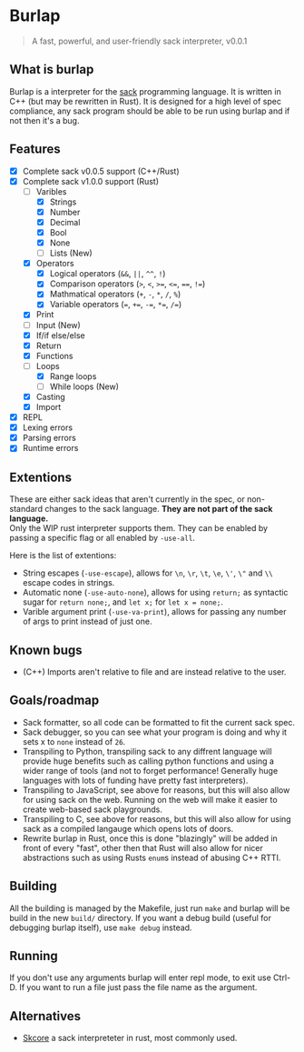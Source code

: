 # Burlap
> A fast, powerful, and user-friendly sack interpreter, v0.0.1

## What is burlap
Burlap is a interpreter for the [sack](https://github.com/RandomSoup/sack) programming language. It is written in C++ (but may be rewritten in Rust). It is designed for a high level of spec compliance, any sack program should be able to be run using burlap and if not then it's a bug.

## Features
- [x] Complete sack v0.0.5 support (C++/Rust)
- [x] Complete sack v1.0.0 support (Rust)
  - [ ] Varibles
    - [x] Strings
    - [x] Number
    - [x] Decimal
    - [x] Bool
    - [x] None
    - [ ] Lists (New)
  - [x] Operators
    - [x] Logical operators (`&&`, `||`, `^^`, `!`)
    - [x] Comparison operators (`>`, `<`, `>=`, `<=`, `==`, `!=`)
    - [x] Mathmatical operators (`+`, `-`, `*`, `/`, `%`)
    - [x] Variable operators (`=`, `+=`, `-=`, `*=`, `/=`)
  - [x] Print
  - [ ] Input (New)
  - [x] If/if else/else
  - [x] Return
  - [x] Functions
  - [ ] Loops
    - [x] Range loops
    - [ ] While loops (New)
  - [x] Casting
  - [x] Import
- [x] REPL
- [x] Lexing errors
- [x] Parsing errors
- [x] Runtime errors

## Extentions
These are either sack ideas that aren't currently in the spec, or non-standard changes to the sack language. **They are not part of the sack language.** <br>
Only the WIP rust interpreter supports them. They can be enabled by passing a specific flag or all enabled by `-use-all`.

Here is the list of extentions:
- String escapes (`-use-escape`), allows for `\n`, `\r`, `\t`, `\e`, `\'`, `\"` and `\\` escape codes in strings.
- Automatic none (`-use-auto-none`), allows for using `return;` as syntactic sugar for `return none;`, and `let x;` for `let x = none;`.
- Varible argument print (`-use-va-print`), allows for passing any number of args to print instead of just one.

## Known bugs
- (C++) Imports aren't relative to file and are instead relative to the user.

## Goals/roadmap
- Sack formatter, so all code can be formatted to fit the current sack spec.
- Sack debugger, so you can see what your program is doing and why it sets x to `none` instead of `26`.
- Transpiling to Python, transpiling sack to any diffrent language will provide huge benefits such as calling python functions and using a wider range of tools (and not to forget performance! Generally huge languages with lots of funding have pretty fast interpreters).
- Transpiling to JavaScript, see above for reasons, but this will also allow for using sack on the web. Running on the web will make it easier to create web-based sack playgrounds.
- Transpiling to C, see above for reasons, but this will also allow for using sack as a compiled langauge which opens lots of doors.
- Rewrite burlap in Rust, once this is done "blazingly" will be added in front of every "fast", other then that Rust will also allow for nicer abstractions such as using Rusts `enum`s instead of abusing C++ RTTI.

## Building
All the building is managed by the Makefile, just run `make` and burlap will be build in the new `build/` directory. If you want a debug build (useful for debugging burlap itself), use `make debug` instead.

## Running
If you don't use any arguments burlap will enter repl mode, to exit use Ctrl-D.
If you want to run a file just pass the file name as the argument.

## Alternatives

- [Skcore](https://github.com/Luminoso-256/scriptinglang) a sack interpreteter in rust, most commonly used.
